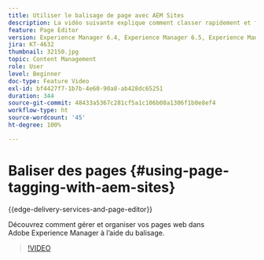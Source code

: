 ```yaml
---
title: Utiliser le balisage de page avec AEM Sites
description: La vidéo suivante explique comment classer rapidement et facilement le contenu d’un site web dans Adobe Experience Manager à l’aide de balises de page.
feature: Page Editor
version: Experience Manager 6.4, Experience Manager 6.5, Experience Manager as a Cloud Service
jira: KT-4632
thumbnail: 32150.jpg
topic: Content Management
role: User
level: Beginner
doc-type: Feature Video
exl-id: bf4427f7-1b7b-4e60-90a8-ab428dc65251
duration: 344
source-git-commit: 48433a5367c281cf5a1c106b08a1306f1b0e8ef4
workflow-type: ht
source-wordcount: '45'
ht-degree: 100%

---
```


# Baliser des pages {#using-page-tagging-with-aem-sites}

{{edge-delivery-services-and-page-editor}}

Découvrez comment gérer et organiser vos pages web dans Adobe Experience Manager à l’aide du balisage.

>[!VIDEO](https://video.tv.adobe.com/v/32150?quality=12&learn=on)
